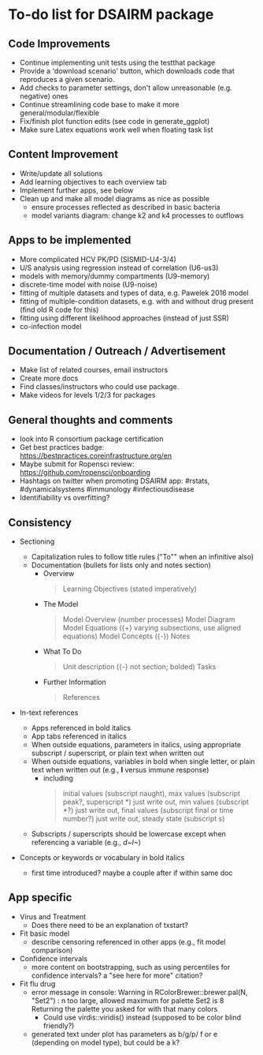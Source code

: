 # To-do list for DSAIRM package

## Code Improvements
* Continue implementing unit tests using the testthat package
* Provide a 'download scenario' button, which downloads code that reproduces a given scenario.
* Add checks to parameter settings, don't allow unreasonable (e.g. negative) ones
* Continue streamlining code base to make it more general/modular/flexible
* Fix/finish plot function edits (see code in generate_ggplot)
* Make sure Latex equations work well when floating task list

## Content Improvement
* Write/update all solutions
* Add learning objectives to each overview tab
* Implement further apps, see below
* Clean up and make all model diagrams as nice as possible
  + ensure processes reflected as described in basic bacteria
  + model variants diagram: change k2 and k4 processes to outflows

## Apps to be implemented
* More complicated HCV PK/PD (SISMID-U4-3/4)
* U/S analysis using regression instead of correlation (U6-us3)
* models with memory/dummy compartments (U9-memory)
* discrete-time model with noise (U9-noise)
* fitting of multiple datasets and types of data, e.g. Pawelek 2016 model
* fitting of multiple-condition datasets, e.g. with and without drug present (find old R code for this) 
* fitting using different likelihood approaches (instead of just SSR)
* co-infection model

## Documentation / Outreach / Advertisement
* Make list of related courses, email instructors
* Create more docs
* Find classes/instructors who could use package.
* Make videos for levels 1/2/3 for packages 


## General thoughts and comments
* look into R consortium package certification
* Get best practices badge: https://bestpractices.coreinfrastructure.org/en
* Maybe submit for Ropensci review: https://github.com/ropensci/onboarding
* Hashtags on twitter when promoting DSAIRM app: #rstats, #dynamicalsystems #immunology #infectiousdisease
* Identifiability vs overfitting?

## Consistency
* Sectioning
  + Capitalization rules to follow title rules ("To"" when an infinitive also)
  + Documentation (bullets for lists only and notes section)
    - Overview
      > Learning Objectives (stated imperatively)
    - The Model 
      > Model Overview (number processes)
      > Model Diagram
      > Model Equations ({+} varying subsections, use aligned equations)
      > Model Concepts ({-})
      > Notes
    - What To Do
      > Unit description ({-} not section; bolded)
      > Tasks
    - Further Information
      > References
      
* In-text references
  + Apps referenced in bold italics
  + App tabs referenced in italics
  + When outside equations, parameters in italics, using appropriate subscript / superscript, or plain text when written out
  + When outside equations, variables in bold when single letter, or plain text when written out (e.g., **I** versus immune response)
    - including 
      > initial values (subscript naught), 
      > max values (subscript peak?, superscript \*) just write out, 
      > min values (subscript \*?) just write out, 
      > final values (subscript final or time number?) just write out, 
      > steady state (subscript s)
  + Subscripts / superscripts should be lowercase except when referencing a variable (e.g., _d~I~_)
  
* Concepts or keywords or vocabulary in bold italics
  + first time introduced? maybe a couple after if within same doc
  
## App specific

* Virus and Treatment
  + Does there need to be an explanation of txstart? 
* Fit basic model
  + describe censoring referenced in other apps (e.g., fit model comparison)
* Confidence intervals
  + more content on bootstrapping, such as using percentiles for confidence intervals? a "see here for more" citation?
* Fit flu drug
  + error message in console: Warning in RColorBrewer::brewer.pal(N, "Set2") : n too large, allowed maximum for palette Set2 is 8 Returning the palette you asked for with that many colors
    - Could use virdis::viridis() instead (supposed to be color blind friendly?)
  + generated text under plot has parameters as b/g/p/ f or e (depending on model type), but could be a k?
